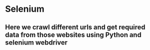 # Selenium

## Here we crawl different urls and get required data from those websites using Python and selenium webdriver 
